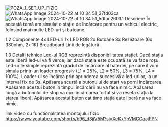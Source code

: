 ![POZA_1_SET_UP_FIZIC](https://github.com/user-attachments/assets/ad1d4183-2a33-4310-a056-99cc60700dda)![WhatsApp Image 2024-10-22 at 10 34 51_37fd03ca](https://github.com/user-attachments/assets/97bef767-07dd-47ec-b0e0-0279e939d9bf)![WhatsApp Image 2024-10-22 at 10 34 51_5dfac260](https://github.com/user-attachments/assets/b80648d1-09b4-4362-996c-36978112bbde)1.1 Descriere
În această temă am simulat o stație de încărcare pentru un vehicul electric, folosind mai multe LED-uri și butoane.

1.2 Componente
4x LED-uri 
1x LED RGB
2x Butoane
8x Rezistoare (6x 330ohm, 2x 1K)
Breadboard
Linii de legătură

1.3 Detalii tehnice
Led-ul RGB reprezintă disponibilitatea stației. Dacă stația este liberă led-ul va fi verde, iar dacă stația este ocupată se va face roșu.
Led-urile simple reprezintă gradul de încărcare al bateriei, pe care îl vom simula printr-un loader progresiv (L1 = 25%, L2 = 50%, L3 = 75%, L4 = 100%).
Loader-ul se încărca prin aprinderea succesivă a led-urilor, la un interval fix de 3s.
Apăsarea scurtă a butonului de start va porni încărcarea. Apăsarea acestui buton în timpul încărcării nu va face nimic.
Apăsarea lungă a butonului de stop va opri încărcarea forțat și va reseta stația la starea liberă. Apăsarea acestui buton cat timp stația este liberă nu va face nimic.

link video cu functionalitatea montajului fizic : https://www.youtube.com/shorts/b96_d3jiV5M?si=XeKxYpVMCGaajPPN
